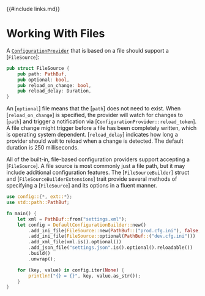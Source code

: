 {{#include links.md}}

# Working With Files

A [`ConfigurationProvider`](abstractions.md#configuration-provider) that is based on a file should support a [`FileSource`]:

```rust
pub struct FileSource {
    pub path: PathBuf,
    pub optional: bool,
    pub reload_on_change: bool,
    pub reload_delay: Duration,
}
```

An [`optional`] file means that the [`path`] does not need to exist. When [`reload_on_change`] is specified, the provider will watch for changes to [`path`] and trigger a notification via [`ConfigurationProvider::reload_token`]. A file change might trigger before a file has been completely written, which is operating system dependent. [`reload_delay`] indicates how long a provider should wait to reload when a change is detected. The default duration is 250 milliseconds.

All of the built-in, file-based configuration providers support accepting a [`FileSource`]. A file source is most commonly just a file path, but it may include additional configuration features. The [`FileSourceBuilder`] struct and [`FileSourceBuilderExtensions`] trait provide several methods of specifying a [`FileSource`] and its options in a fluent manner.

```rust
use config::{*, ext::*};
use std::path::PathBuf;

fn main() {
    let xml = PathBuf::from("settings.xml");
    let config = DefaultConfigurationBuilder::new()
        .add_ini_file(FileSource::new(PathBuf::("prod.cfg.ini"), false, false, None))
        .add_ini_file(FileSource::optional(PathBuf::("dev.cfg.ini")))
        .add_xml_file(xml.is().optional())
        .add_json_file("settings.json".is().optional().reloadable())
        .build()
        .unwrap();

    for (key, value) in config.iter(None) {
        println!("{} = {}", key, value.as_str());
    }
}
```